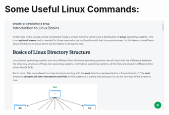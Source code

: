 # Some Useful Linux Commands:

<img src="https://raw.githubusercontent.com/AhmedElgaidi/my-mongodb-university-notes/main/public/linux/1.png"/> <br/>
